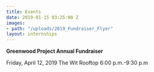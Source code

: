 ```yaml
---
title: Events
date: 2019-01-15 03:25:00 Z
images:
- path: "/uploads/2019_Fundraiser_Flyer"
layout: internships
---
```


**Greenwood Project Annual Fundraiser**

Friday, April 12, 2019
The Wit Rooftop
6:00 p.m.-9:30 p.m